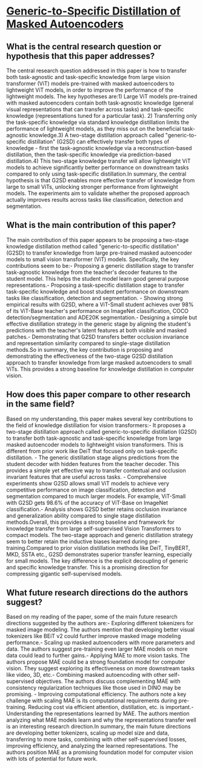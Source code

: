 # [Generic-to-Specific Distillation of Masked Autoencoders](https://arxiv.org/abs/2302.14771)

## What is the central research question or hypothesis that this paper addresses?

The central research question addressed in this paper is how to transfer both task-agnostic and task-specific knowledge from large vision transformer (ViT) models pre-trained with masked autoencoders to lightweight ViT models, in order to improve the performance of the lightweight models. The key hypotheses are:1) Large ViT models pre-trained with masked autoencoders contain both task-agnostic knowledge (general visual representations that can transfer across tasks) and task-specific knowledge (representations tuned for a particular task). 2) Transferring only the task-specific knowledge via standard knowledge distillation limits the performance of lightweight models, as they miss out on the beneficial task-agnostic knowledge.3) A two-stage distillation approach called "generic-to-specific distillation" (G2SD) can effectively transfer both types of knowledge - first the task-agnostic knowledge via a reconstruction-based distillation, then the task-specific knowledge via prediction-based distillation.4) This two-stage knowledge transfer will allow lightweight ViT models to achieve significantly better performance on downstream tasks compared to only using task-specific distillation.In summary, the central hypothesis is that G2SD enables more effective transfer of knowledge from large to small ViTs, unlocking stronger performance from lightweight models. The experiments aim to validate whether the proposed approach actually improves results across tasks like classification, detection and segmentation.


## What is the main contribution of this paper?

The main contribution of this paper appears to be proposing a two-stage knowledge distillation method called "generic-to-specific distillation" (G2SD) to transfer knowledge from large pre-trained masked autoencoder models to small vision transformer (ViT) models. Specifically, the key contributions seem to be:- Proposing a generic distillation stage to transfer task-agnostic knowledge from the teacher's decoder features to the student model. This helps the student model learn good general purpose representations.- Proposing a task-specific distillation stage to transfer task-specific knowledge and boost student performance on downstream tasks like classification, detection and segmentation. - Showing strong empirical results with G2SD, where a ViT-Small student achieves over 98% of its ViT-Base teacher's performance on ImageNet classification, COCO detection/segmentation and ADE20K segmentation.- Designing a simple but effective distillation strategy in the generic stage by aligning the student's predictions with the teacher's latent features at both visible and masked patches.- Demonstrating that G2SD transfers better occlusion invariance and representation similarity compared to single-stage distillation methods.So in summary, the key contribution is proposing and demonstrating the effectiveness of the two-stage G2SD distillation approach to transfer knowledge from large masked autoencoders to small ViTs. This provides a strong baseline for knowledge distillation in computer vision.


## How does this paper compare to other research in the same field?

Based on my understanding, this paper makes several key contributions to the field of knowledge distillation for vision transformers:- It proposes a two-stage distillation approach called generic-to-specific distillation (G2SD) to transfer both task-agnostic and task-specific knowledge from large masked autoencoder models to lightweight vision transformers. This is different from prior work like DeiT that focused only on task-specific distillation. - The generic distillation stage aligns predictions from the student decoder with hidden features from the teacher decoder. This provides a simple yet effective way to transfer contextual and occlusion invariant features that are useful across tasks. - Comprehensive experiments show G2SD allows small ViT models to achieve very competitive performance on image classification, detection and segmentation compared to much larger models. For example, ViT-Small with G2SD gets 98.6% of the accuracy of ViT-Base on ImageNet classification.- Analysis shows G2SD better retains occlusion invariance and generalization ability compared to single stage distillation methods.Overall, this provides a strong baseline and framework for knowledge transfer from large self-supervised Vision Transformers to compact models. The two-stage approach and generic distillation strategy seem to better retain the inductive biases learned during pre-training.Compared to prior vision distillation methods like DeiT, TinyBERT, MKD, SSTA etc., G2SD demonstrates superior transfer learning, especially for small models. The key difference is the explicit decoupling of generic and specific knowledge transfer. This is a promising direction for compressing gigantic self-supervised models.


## What future research directions do the authors suggest?

Based on my reading of the paper, some of the main future research directions suggested by the authors are:- Exploring different tokenizers for masked image modeling. The authors mention that developing better visual tokenizers like BEiT v2 could further improve masked image modeling performance.- Scaling up masked autoencoders with more parameters and data. The authors suggest pre-training even larger MAE models on more data could lead to further gains.- Applying MAE to more vision tasks. The authors propose MAE could be a strong foundation model for computer vision. They suggest exploring its effectiveness on more downstream tasks like video, 3D, etc.- Combining masked autoencoding with other self-supervised objectives. The authors discuss complementing MAE with consistency regularization techniques like those used in DINO may be promising. - Improving computational efficiency. The authors note a key challenge with scaling MAE is its computational requirements during pre-training. Reducing cost via efficient attention, distillation, etc. is important.- Understanding the representations learned by MAE. The authors mention analyzing what MAE models learn and why the representations transfer well is an interesting research direction.In summary, the main future directions are developing better tokenizers, scaling up model size and data, transferring to more tasks, combining with other self-supervised losses, improving efficiency, and analyzing the learned representations. The authors position MAE as a promising foundation model for computer vision with lots of potential for future work.

